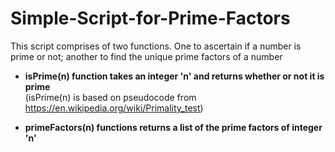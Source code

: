 # Simple-Script-for-Prime-Factors
This script comprises of two functions. One to ascertain if a number is prime or not; another to find the unique prime factors of a number

- **isPrime(n) function takes an integer 'n' and returns whether or not it is prime**\
(isPrime(n) is based on pseudocode from https://en.wikipedia.org/wiki/Primality_test)

- **primeFactors(n) functions returns a list of the prime factors of integer 'n'**
